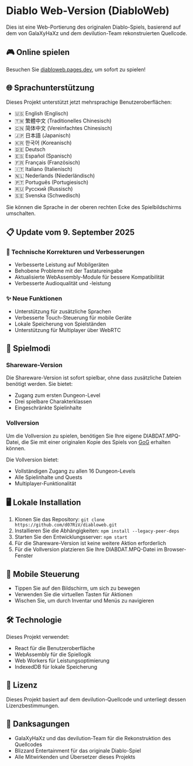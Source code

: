 # Diablo Web-Version (DiabloWeb)

Dies ist eine Web-Portierung des originalen Diablo-Spiels, basierend auf dem von GalaXyHaXz und dem devilution-Team rekonstruierten Quellcode.

## 🎮 Online spielen

Besuchen Sie [diabloweb.pages.dev](https://diabloweb.pages.dev), um sofort zu spielen!

## 🌐 Sprachunterstützung

Dieses Projekt unterstützt jetzt mehrsprachige Benutzeroberflächen:
- 🇺🇸 English (Englisch)
- 🇹🇼 繁體中文 (Traditionelles Chinesisch)
- 🇨🇳 简体中文 (Vereinfachtes Chinesisch)
- 🇯🇵 日本語 (Japanisch)
- 🇰🇷 한국어 (Koreanisch)
- 🇩🇪 Deutsch
- 🇪🇸 Español (Spanisch)
- 🇫🇷 Français (Französisch)
- 🇮🇹 Italiano (Italienisch)
- 🇳🇱 Nederlands (Niederländisch)
- 🇵🇹 Português (Portugiesisch)
- 🇷🇺 Русский (Russisch)
- 🇸🇪 Svenska (Schwedisch)

Sie können die Sprache in der oberen rechten Ecke des Spielbildschirms umschalten.

## 📋 Update vom 9. September 2025

### 🔧 Technische Korrekturen und Verbesserungen

- Verbesserte Leistung auf Mobilgeräten
- Behobene Probleme mit der Tastatureingabe
- Aktualisierte WebAssembly-Module für bessere Kompatibilität
- Verbesserte Audioqualität und -leistung

### ✨ Neue Funktionen

- Unterstützung für zusätzliche Sprachen
- Verbesserte Touch-Steuerung für mobile Geräte
- Lokale Speicherung von Spielständen
- Unterstützung für Multiplayer über WebRTC

## 🎲 Spielmodi

### Shareware-Version

Die Shareware-Version ist sofort spielbar, ohne dass zusätzliche Dateien benötigt werden. Sie bietet:
- Zugang zum ersten Dungeon-Level
- Drei spielbare Charakterklassen
- Eingeschränkte Spielinhalte

### Vollversion

Um die Vollversion zu spielen, benötigen Sie Ihre eigene DIABDAT.MPQ-Datei, die Sie mit einer originalen Kopie des Spiels von [GoG](https://www.gog.com/game/diablo) erhalten können.

Die Vollversion bietet:
- Vollständigen Zugang zu allen 16 Dungeon-Levels
- Alle Spielinhalte und Quests
- Multiplayer-Funktionalität

## 🖥️ Lokale Installation

1. Klonen Sie das Repository: `git clone https://github.com/d07RiV/diabloweb.git`
2. Installieren Sie die Abhängigkeiten: `npm install --legacy-peer-deps`
3. Starten Sie den Entwicklungsserver: `npm start`
4. Für die Shareware-Version ist keine weitere Aktion erforderlich
5. Für die Vollversion platzieren Sie Ihre DIABDAT.MPQ-Datei im Browser-Fenster

## 📱 Mobile Steuerung

- Tippen Sie auf den Bildschirm, um sich zu bewegen
- Verwenden Sie die virtuellen Tasten für Aktionen
- Wischen Sie, um durch Inventar und Menüs zu navigieren

## 🛠️ Technologie

Dieses Projekt verwendet:
- React für die Benutzeroberfläche
- WebAssembly für die Spiellogik
- Web Workers für Leistungsoptimierung
- IndexedDB für lokale Speicherung

## 📄 Lizenz

Dieses Projekt basiert auf dem devilution-Quellcode und unterliegt dessen Lizenzbestimmungen.

## 🙏 Danksagungen

- GalaXyHaXz und das devilution-Team für die Rekonstruktion des Quellcodes
- Blizzard Entertainment für das originale Diablo-Spiel
- Alle Mitwirkenden und Übersetzer dieses Projekts
